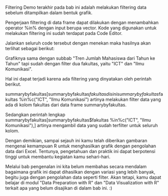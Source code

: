 Filtering
Demo terakhir pada bab ini adalah melakukan filtering data sebelum ditampilkan dalam bentuk grafik. 

Pengerjaan filtering di data frame dapat dilakukan dengan menambahkan operator %in% dengan input berupa vector. Kode yang digunakan untuk melakukan filtering ini sudah terdapat pada Code Editor.

Jalankan seluruh code tersebut dengan menekan maka hasilnya akan terlihat sebagai berikut:



Grafiknya sama dengan subbab "Tren Jumlah Mahasiswa dari Tahun ke Tahun" tapi sudah dengan filter dua fakultas, yaitu "ICT" dan "Ilmu Komunikasi".

Hal ini dapat terjadi karena ada filtering yang dinyatakan oleh perintah berikut.

summarybyfakultas[summarybyfakultas$fakultas %in%c("ICT", "Ilmu Komunikasi"),]
di sini summarybyfakultas$fakultas %in%c("ICT", "Ilmu Komunikasi") artinya melakukan filter data yang ada di kolom fakultas dari data frame summarybyfakultas.

Sedangkan perintah lengkap summarybyfakultas[summarybyfakultas$fakultas %in%c("ICT", "Ilmu Komunikasi"),] artinya mengambil data yang sudah terfilter untuk seluruh kolom.

Dengan demikian, sampai sejauh ini kamu telah diberikan gambaran mengenai kemampuan R untuk menghasilkan grafik dengan pengolahan data dari Excel. Tentunya, pengetahuan dan praktik ini dapat berpotensi tinggi untuk membantu kegiatan kamu sehari-hari.

Melalui bab pengenalan ini kita belum membahas secara mendalam bagaimana grafik ini dapat dihasilkan dengan variasi yang lebih banyak, begitu juga dengan pengolahan data seperti filter. Akan tetapi, kamu dapat belajar di modul "Data Preparation with R" dan "Data Visualization with R" terkait apa yang belum disajikan di dalam bab ini. :)